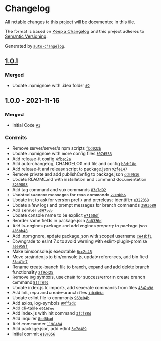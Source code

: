 # Changelog

All notable changes to this project will be documented in this file.

The format is based on [Keep a Changelog](https://keepachangelog.com/en/1.0.0/)
and this project adheres to [Semantic Versioning](https://semver.org/spec/v2.0.0.html).

Generated by [`auto-changelog`](https://github.com/CookPete/auto-changelog).

## [1.0.1](https://github.com/srt4rulez/bitbucket-multi-repo-management/compare/1.0.0...1.0.1)

### Merged

- Update .npmignore with .idea folder [`#2`](https://github.com/srt4rulez/bitbucket-multi-repo-management/pull/2)

## 1.0.0 - 2021-11-16

### Merged

- Initial Code [`#1`](https://github.com/srt4rulez/bitbucket-multi-repo-management/pull/1)

### Commits

- Remove server/server/s npm scripts [`fbd022b`](https://github.com/srt4rulez/bitbucket-multi-repo-management/commit/fbd022bb1a877f1b3a29d57ca9f6de4488675f88)
- Update .npmignore with more config files [`307d553`](https://github.com/srt4rulez/bitbucket-multi-repo-management/commit/307d553ad9b3c910abfe2905a3c5981e52b045d1)
- Add release-it config [`4fbac2a`](https://github.com/srt4rulez/bitbucket-multi-repo-management/commit/4fbac2aa17f1321b417782216b9d77f6e02f69ea)
- Add auto-changelog, CHANGELOG.md file and config [`b8df18e`](https://github.com/srt4rulez/bitbucket-multi-repo-management/commit/b8df18eb8db6d755bb8646f0116f7ed608e44343)
- Add release-it and release script to package.json [`92fe147`](https://github.com/srt4rulez/bitbucket-multi-repo-management/commit/92fe1478d2f3384d447b6edf654c5ed20535e838)
- Remove private and add publishConfig to package.json [`dda9616`](https://github.com/srt4rulez/bitbucket-multi-repo-management/commit/dda9616e17f77f19f32fa09bb1f6c41d238a5f85)
- Update README.md with installation and command documentation [`3269808`](https://github.com/srt4rulez/bitbucket-multi-repo-management/commit/326980805b8e2e72cab17d98e7c02efe88df3863)
- Add tag command and sub commands [`83e7d92`](https://github.com/srt4rulez/bitbucket-multi-repo-management/commit/83e7d92457451a2b22af973d03f5c9bf506a5b05)
- Updated success messages for repo commands [`79c9bba`](https://github.com/srt4rulez/bitbucket-multi-repo-management/commit/79c9bbabe2aae6b24c08b5074eac441de17ac6e3)
- Update init to ask for version prefix and prerelease identifier [`e322368`](https://github.com/srt4rulez/bitbucket-multi-repo-management/commit/e32236805e97c14ee15d3517284aba8d930366dc)
- Update a few logs and prompt messages for branch commands [`3893689`](https://github.com/srt4rulez/bitbucket-multi-repo-management/commit/389368920df922a7a5c295d71a1fb0368cfcd4cf)
- Add semver [`e367beb`](https://github.com/srt4rulez/bitbucket-multi-repo-management/commit/e367beb1588b68bbd7ca4eaf9af34f5ed13599c3)
- Update console name to be explicit [`e7150df`](https://github.com/srt4rulez/bitbucket-multi-repo-management/commit/e7150dfebf01d6ac26b3f08a637ec0034187315a)
- Reorder some fields in package.json [`8a8336d`](https://github.com/srt4rulez/bitbucket-multi-repo-management/commit/8a8336d7de4f091f37fa0955c5a5da8058eec318)
- Add ls-engines package and add engines property to package.json [`486bb48`](https://github.com/srt4rulez/bitbucket-multi-repo-management/commit/486bb4878c0e3f1b2760bdb71d7a52610bae1399)
- Add .npmignore, update package.json with scoped username [`ce41bf1`](https://github.com/srt4rulez/bitbucket-multi-repo-management/commit/ce41bf1e9bb367e9d384c7f31194ff5845726ab6)
- Downgrade to eslint 7.x to avoid warning with eslint-plugin-promise [`a0e958f`](https://github.com/srt4rulez/bitbucket-multi-repo-management/commit/a0e958fcd6a7bb5a46369701fde3727ac4dc460a)
- Make bin/console.js executable [`6cc2c45`](https://github.com/srt4rulez/bitbucket-multi-repo-management/commit/6cc2c4575e37e7ecf2d45fcffc52cf1ae9bb3bf1)
- Move src/index.js to bin/console.js, update references, add bin field [`56a41c7`](https://github.com/srt4rulez/bitbucket-multi-repo-management/commit/56a41c75054dd8e402656e9c696ebb343d273db5)
- Rename create-branch file to branch, expand and add delete branch functionality [`2f9c425`](https://github.com/srt4rulez/bitbucket-multi-repo-management/commit/2f9c42575587d8fd26413d60704400735c97684f)
- Remove log symbols, use chalk for success/error in create branch command [`5fff697`](https://github.com/srt4rulez/bitbucket-multi-repo-management/commit/5fff697b311455e2163d73517befeb9a1c6b23c1)
- Update index.js to imports, add seperate commands from files [`4342a9d`](https://github.com/srt4rulez/bitbucket-multi-repo-management/commit/4342a9d05dcda49435403538803e055a26df7f06)
- Add init, repo and create-branch files [`1dcdb5a`](https://github.com/srt4rulez/bitbucket-multi-repo-management/commit/1dcdb5a7bc9a97c8d69acbdc5849553036bcd549)
- Update eslint file to commonjs [`963e04b`](https://github.com/srt4rulez/bitbucket-multi-repo-management/commit/963e04b7ba0243fca4c1232bc9425dcc6f1614a7)
- Add axios, log-symbols [`99ff2dc`](https://github.com/srt4rulez/bitbucket-multi-repo-management/commit/99ff2dc894fc7c99816c5816180998187449588a)
- Add cli-table [`d91b3ee`](https://github.com/srt4rulez/bitbucket-multi-repo-management/commit/d91b3ee07ede5d8f9fd8780a114f9b4fb50cc5ff)
- Add index.js with init command [`3fcf88d`](https://github.com/srt4rulez/bitbucket-multi-repo-management/commit/3fcf88df1c2077e11f8bb64ef9754a99bc7cf627)
- Add inquirer [`8cd6bad`](https://github.com/srt4rulez/bitbucket-multi-repo-management/commit/8cd6bad14cada9cdcf600cac51fedfe80768eeaf)
- Add commander [`11984b4`](https://github.com/srt4rulez/bitbucket-multi-repo-management/commit/11984b4a41b4e19cb656edace96b6340fd7a1903)
- Add package.json, add eslint [`3e7d889`](https://github.com/srt4rulez/bitbucket-multi-repo-management/commit/3e7d8898b70632adad5776234cea161d10d0171c)
- Initial commit [`e18c056`](https://github.com/srt4rulez/bitbucket-multi-repo-management/commit/e18c05613896d4986fba46c3d60fd205a372b782)

